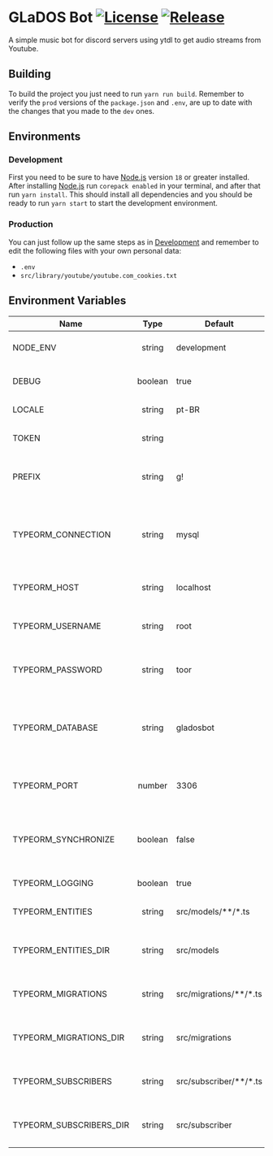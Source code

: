 # GLaDOS Bot [![License](https://img.shields.io/github/license/gabrielpda15/glados-bot)](https://github.com/gabrielpda15/glados-bot/blob/main/LICENSE.md) [![Release](https://img.shields.io/github/release/gabrielpda15/glados-bot.svg?display_name=tag&include_prereleases)](https://github.com/gabrielpda15/glados-bot/releases/latest)

A simple music bot for discord servers using ytdl to get audio streams from Youtube.

## Building

To build the project you just need to run `yarn run build`. Remember to verify the `prod` versions of the `package.json` and `.env`, are up to date with the changes that you made to the `dev` ones.

## Environments

### Development

First you need to be sure to have [Node.js](https://nodejs.org/) version `18` or greater installed.
After installing [Node.js](https://nodejs.org/) run `corepack enabled` in your terminal, and after that run `yarn install`. This should install all dependencies and you should be ready to run `yarn start` to start the development environment.

### Production

You can just follow up the same steps as in [Development](https://github.com/gabrielpda15/glados-bot#development) and remember to edit the following files with your own personal data:
 - `.env`
 - `src/library/youtube/youtube.com_cookies.txt`

## Environment Variables

| Name | Type | Default | Description |
| ---- | :----: | ---- | ---- |
| NODE_ENV | string | development | The environment specification |
| DEBUG | boolean | true | Enables the debug type in logs |
| LOCALE | string | pt-BR | Not current been used |
| TOKEN | string |   | The token of your discord bot |
| PREFIX | string | g! | The command prefix of the bot |
| TYPEORM_CONNECTION | string | mysql | The type of the database, current just supports `mysql` and `sqlite` |
| TYPEORM_HOST | string | localhost | The host of your mysql database |
| TYPEORM_USERNAME | string | root | The username of your mysql database |
| TYPEORM_PASSWORD | string | toor | The password of your mysql database |
| TYPEORM_DATABASE | string | gladosbot | The database name, used by both `mysql` and `sqlite` connections |
| TYPEORM_PORT | number | 3306 | The port that your mysql is running on |
| TYPEORM_SYNCHRONIZE | boolean | false | If typeorm should always auto apply migrations on startup |
| TYPEORM_LOGGING | boolean | true | If typeorm logging is on |
| TYPEORM_ENTITIES | string | src/models/**/*.ts | Glob of files to be used as model |
| TYPEORM_ENTITIES_DIR | string | src/models | Folder where the entities is stored |
| TYPEORM_MIGRATIONS | string | src/migrations/**/*.ts | Glob of files to load migrations from |
| TYPEORM_MIGRATIONS_DIR | string | src/migrations | Folder where the migrations is stored |
| TYPEORM_SUBSCRIBERS | string | src/subscriber/**/*.ts | Glob of files to load subscribers from |
| TYPEORM_SUBSCRIBERS_DIR | string | src/subscriber | Folder where the subscribers is stored |